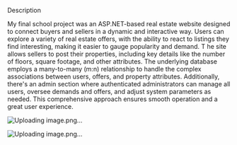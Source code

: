 Description

My final school project was an ASP.NET-based real estate website designed to connect buyers and sellers in a dynamic and interactive way. 
Users can explore a variety of real estate offers, with the ability to react to listings they find interesting, making it easier to gauge popularity and demand. T
he site allows sellers to post their properties, including key details like the number of floors, square footage, and other attributes. 
The underlying database employs a many-to-many (m:n) relationship to handle the complex associations between users, offers, and property attributes. Additionally, 
there's an admin section where authenticated administrators can manage all users, oversee demands and offers, and adjust system parameters as needed. This comprehensive approach ensures smooth operation and a great user experience.


![Uploading image.png…]()

![Uploading image.png…]()

